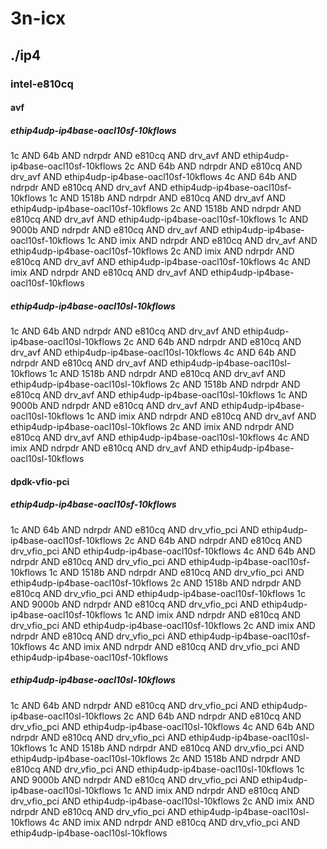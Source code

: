 # 3n-icx
## ./ip4
### intel-e810cq
#### avf
##### ethip4udp-ip4base-oacl10sf-10kflows
1c AND 64b AND ndrpdr AND e810cq AND drv_avf AND ethip4udp-ip4base-oacl10sf-10kflows
2c AND 64b AND ndrpdr AND e810cq AND drv_avf AND ethip4udp-ip4base-oacl10sf-10kflows
4c AND 64b AND ndrpdr AND e810cq AND drv_avf AND ethip4udp-ip4base-oacl10sf-10kflows
1c AND 1518b AND ndrpdr AND e810cq AND drv_avf AND ethip4udp-ip4base-oacl10sf-10kflows
2c AND 1518b AND ndrpdr AND e810cq AND drv_avf AND ethip4udp-ip4base-oacl10sf-10kflows
1c AND 9000b AND ndrpdr AND e810cq AND drv_avf AND ethip4udp-ip4base-oacl10sf-10kflows
1c AND imix AND ndrpdr AND e810cq AND drv_avf AND ethip4udp-ip4base-oacl10sf-10kflows
2c AND imix AND ndrpdr AND e810cq AND drv_avf AND ethip4udp-ip4base-oacl10sf-10kflows
4c AND imix AND ndrpdr AND e810cq AND drv_avf AND ethip4udp-ip4base-oacl10sf-10kflows
##### ethip4udp-ip4base-oacl10sl-10kflows
1c AND 64b AND ndrpdr AND e810cq AND drv_avf AND ethip4udp-ip4base-oacl10sl-10kflows
2c AND 64b AND ndrpdr AND e810cq AND drv_avf AND ethip4udp-ip4base-oacl10sl-10kflows
4c AND 64b AND ndrpdr AND e810cq AND drv_avf AND ethip4udp-ip4base-oacl10sl-10kflows
1c AND 1518b AND ndrpdr AND e810cq AND drv_avf AND ethip4udp-ip4base-oacl10sl-10kflows
2c AND 1518b AND ndrpdr AND e810cq AND drv_avf AND ethip4udp-ip4base-oacl10sl-10kflows
1c AND 9000b AND ndrpdr AND e810cq AND drv_avf AND ethip4udp-ip4base-oacl10sl-10kflows
1c AND imix AND ndrpdr AND e810cq AND drv_avf AND ethip4udp-ip4base-oacl10sl-10kflows
2c AND imix AND ndrpdr AND e810cq AND drv_avf AND ethip4udp-ip4base-oacl10sl-10kflows
4c AND imix AND ndrpdr AND e810cq AND drv_avf AND ethip4udp-ip4base-oacl10sl-10kflows
#### dpdk-vfio-pci
##### ethip4udp-ip4base-oacl10sf-10kflows
1c AND 64b AND ndrpdr AND e810cq AND drv_vfio_pci AND ethip4udp-ip4base-oacl10sf-10kflows
2c AND 64b AND ndrpdr AND e810cq AND drv_vfio_pci AND ethip4udp-ip4base-oacl10sf-10kflows
4c AND 64b AND ndrpdr AND e810cq AND drv_vfio_pci AND ethip4udp-ip4base-oacl10sf-10kflows
1c AND 1518b AND ndrpdr AND e810cq AND drv_vfio_pci AND ethip4udp-ip4base-oacl10sf-10kflows
2c AND 1518b AND ndrpdr AND e810cq AND drv_vfio_pci AND ethip4udp-ip4base-oacl10sf-10kflows
1c AND 9000b AND ndrpdr AND e810cq AND drv_vfio_pci AND ethip4udp-ip4base-oacl10sf-10kflows
1c AND imix AND ndrpdr AND e810cq AND drv_vfio_pci AND ethip4udp-ip4base-oacl10sf-10kflows
2c AND imix AND ndrpdr AND e810cq AND drv_vfio_pci AND ethip4udp-ip4base-oacl10sf-10kflows
4c AND imix AND ndrpdr AND e810cq AND drv_vfio_pci AND ethip4udp-ip4base-oacl10sf-10kflows
##### ethip4udp-ip4base-oacl10sl-10kflows
1c AND 64b AND ndrpdr AND e810cq AND drv_vfio_pci AND ethip4udp-ip4base-oacl10sl-10kflows
2c AND 64b AND ndrpdr AND e810cq AND drv_vfio_pci AND ethip4udp-ip4base-oacl10sl-10kflows
4c AND 64b AND ndrpdr AND e810cq AND drv_vfio_pci AND ethip4udp-ip4base-oacl10sl-10kflows
1c AND 1518b AND ndrpdr AND e810cq AND drv_vfio_pci AND ethip4udp-ip4base-oacl10sl-10kflows
2c AND 1518b AND ndrpdr AND e810cq AND drv_vfio_pci AND ethip4udp-ip4base-oacl10sl-10kflows
1c AND 9000b AND ndrpdr AND e810cq AND drv_vfio_pci AND ethip4udp-ip4base-oacl10sl-10kflows
1c AND imix AND ndrpdr AND e810cq AND drv_vfio_pci AND ethip4udp-ip4base-oacl10sl-10kflows
2c AND imix AND ndrpdr AND e810cq AND drv_vfio_pci AND ethip4udp-ip4base-oacl10sl-10kflows
4c AND imix AND ndrpdr AND e810cq AND drv_vfio_pci AND ethip4udp-ip4base-oacl10sl-10kflows

